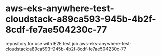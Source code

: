 # aws-eks-anywhere-test-cloudstack-a89ca593-945b-4b2f-8cdf-fe7ae504230c-77
repository for use with E2E test job aws-eks-anywhere-test-cloudstack:a89ca593-945b-4b2f-8cdf-fe7ae504230c-77
